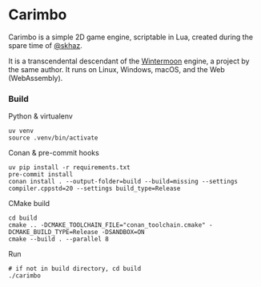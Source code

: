 # Carimbo

Carimbo is a simple 2D game engine, scriptable in Lua, created during the spare time of [@skhaz](https://github.com/skhaz).

It is a transcendental descendant of the [Wintermoon](https://github.com/wintermoon/wintermoon) engine, a project by the same author. It runs on Linux, Windows, macOS, and the Web (WebAssembly).

### Build

Python & virtualenv

```shell
uv venv
source .venv/bin/activate
```

Conan & pre-commit hooks

```shell
uv pip install -r requirements.txt
pre-commit install
conan install . --output-folder=build --build=missing --settings compiler.cppstd=20 --settings build_type=Release
```

CMake build

```shell
cd build
cmake .. -DCMAKE_TOOLCHAIN_FILE="conan_toolchain.cmake" -DCMAKE_BUILD_TYPE=Release -DSANDBOX=ON
cmake --build . --parallel 8
```

Run

```shell
# if not in build directory, cd build
./carimbo
```
